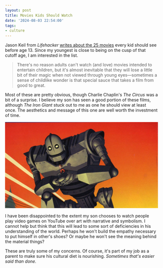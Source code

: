 ```yaml
---
layout: post
title: Movies Kids Should Watch
date: '2024-08-03 22:54:00'
tags:
- culture
---
```


Jason Keil from *Lifehacker* [writes about the 25 movies](https://lifehacker.com/entertainment/best-movies-every-child-should-watch-before-age-13) every kid should see before age 13. Since my youngest is close to being on the cusp of that cutoff age, I am interested in the list. 

> There's no reason adults can't watch (and love) movies intended to entertain children, but it's almost inevitable that they will lose a little bit of their magic when not viewed through young eyes—sometimes a sense of childlike wonder is that special sauce that takes a film from good to great.

Most of these are pretty obvious, though Charlie Chaplin's *The Circus* was a bit of a surprise. I believe my son has seen a good portion of these films, although *The Iron Giant* stuck out to me as one he should view at least once. The aesthetics and message of this one are well worth the investment of time. 

<!--more-->

![The Iron Giant](/static/post-content/iron-giant.jpeg)

I have been disappointed to the extent my son chooses to watch people play video games on YouTube over art with narrative and symbolism. I cannot help but think that this will lead to some sort of deficiencies in his understanding of the world. Perhaps he won't build the empathy necessary to put himself in other's shoes? Or maybe he won't see the meaning behind the material things?

These are truly some of my concerns. Of course, it's part of my job as a parent to make sure his cultural diet is nourishing. _Sometimes that's easier said than done._